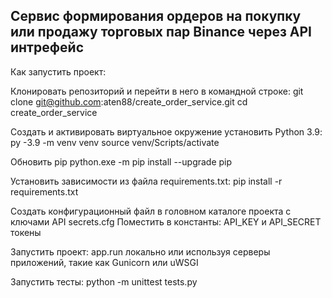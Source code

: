 ## Сервис формирования ордеров на покупку или продажу торговых пар Binance через API интрефейс
Как запустить проект:

Клонировать репозиторий и перейти в него в командной строке:
git clone git@github.com:aten88/create_order_service.git
cd create_order_service

Cоздать и активировать виртуальное окружение установить Python 3.9:
py -3.9 -m venv venv
source venv/Scripts/activate

Обновить pip
python.exe -m pip install --upgrade pip

Установить зависимости из файла requirements.txt:
pip install -r requirements.txt

Создать конфигурационный файл в головном каталоге проекта с ключами API secrets.cfg
Поместить в константы: API_KEY и API_SECRET токены

Запустить проект:
app.run локально или используя серверы приложений, такие как Gunicorn или uWSGI

Запустить тесты:
python -m unittest tests.py
